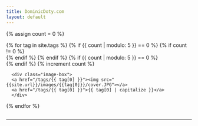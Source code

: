```yaml
---
title: DominicDoty.com
layout: default
---
```


{% assign count = 0 %}

<div class="row">
{% for tag in site.tags %}
      {% if {{ count | modulo: 5 }} == 0 %}
            {% if count != 0 %}
                  </div>
            {% endif %}
      {% endif %}
      {% if {{ count | modulo: 5 }} == 0 %}
            <div class="column">
      {% endif %}
      {% increment count %}

      <div class="image-box">
      <a href="/tags/{{ tag[0] }}"><img src="{{site.url}}/images/{{tag[0]}}/cover.JPG"></a>
      <a href="/tags/{{ tag[0] }}">{{ tag[0] | capitalize }}</a>
      </div>
{% endfor %}
      </div>
</div>

<hr>